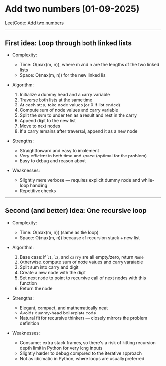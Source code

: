 # Add two numbers (01-09-2025)  
LeetCode: [Add two numbers](https://leetcode.com/problems/add-two-numbers/)

---

## First idea: Loop through both linked lists  

- Complexity: 
  - Time: O(max(m, n)), where m and n are the lengths of the two linked lists
  - Space: O(max(m, n)) for the new linked lis

- Algorithm:  
  1. Initialize a dummy head and a carry variable
  2. Traverse both lists at the same time
  3. At each step, take node values (or 0 if list ended)  
  4. Compute sum of node values and carry variable
  5. Split the sum to under ten as a result and rest in the carry
  6. Append digit to the new list 
  7. Move to next nodes
  8. If a carry remains after traversal, append it as a new node  

- Strengths:
  - Straightforward and easy to implement 
  - Very efficient in both time and space (optimal for the problem)  
  - Easy to debug and reason about

- Weaknesses: 
  - Slightly more verbose — requires explicit dummy node and while-loop handling  
  - Repetitive checks  

---

## Second (and better) idea: One recursive loop  

- Complexity: 
  - Time: O(max(m, n)) (same as the loop) 
  - Space: O(max(m, n)) because of recursion stack + new list

- Algorithm:  
  1. Base case: if `l1`, `l2`, and `carry` are all empty/zero, return `None`  
  2. Otherwise, compute sum of node values and carry varaiable 
  4. Split sum into carry and digit  
  5. Create a new node with the digit 
  6. Set next node to point to recursive call of next nodes with this function 
  7. Return the node

- Strengths: 
  - Elegant, compact, and mathematically neat
  - Avoids dummy-head boilerplate code 
  - Natural fit for recursive thinkers — closely mirrors the problem definition  

- Weaknesses:  
  - Consumes extra stack frames, so there's a risk of hitting recursion depth limit in Python for very long inputs  
  - Slightly harder to debug compared to the iterative approach  
  - Not as idiomatic in Python, where loops are usually preferred  
